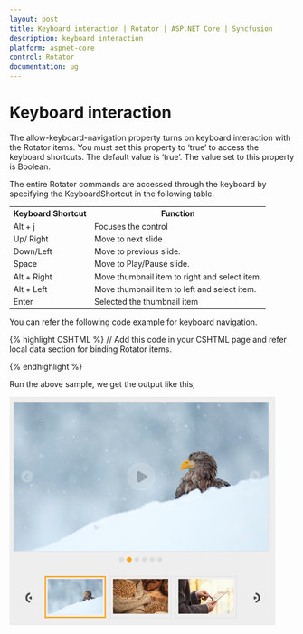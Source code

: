 ```yaml
---
layout: post
title: Keyboard interaction | Rotator | ASP.NET Core | Syncfusion
description: keyboard interaction
platform: aspnet-core
control: Rotator
documentation: ug
---
```


# Keyboard interaction

The allow-keyboard-navigation property turns on keyboard interaction with the Rotator items. You must set this property to ‘true’ to access the keyboard shortcuts. The default value is ‘true’. The value set to this property is Boolean.

The entire Rotator commands are accessed through the keyboard by specifying the KeyboardShortcut in the following table.

<table>
<tr>
<th>
Keyboard Shortcut</th><th>
Function</th></tr>
<tr>
<td>
Alt + j</td><td>
Focuses the control</td></tr>
<tr>
<td>
Up/ Right</td><td>
Move to next slide</td></tr>
<tr>
<td>
Down/Left</td><td>
Move to previous slide.</td></tr>
<tr>
<td>
Space</td><td>
Move to Play/Pause slide.</td></tr>
<tr>
<td>
Alt + Right</td><td>
Move thumbnail item to right and select item.</td></tr>
<tr>
<td>
Alt + Left</td><td>
Move thumbnail item to left and select item.</td></tr>
<tr>
<td>
Enter</td><td>
Selected the thumbnail item</td></tr>
</table>

You can refer the following code example for keyboard navigation.

{% highlight CSHTML %}
// Add this code in your CSHTML page and refer local data section for binding Rotator items.

<ej-rotator id="rot" datasource="ViewBag.datasource" slide-height="350px"  is-responsive="true" allow-keyboard-navigation="true" show-play-button="true" show-thumbnail="true">
    <e-rotator-fields text="text" url="url" />
</ej-rotator>


<script type="text/JavaScript">


	$(function ()
	{

	//Control focus key

	$(document).on("keydown", function (e)
	{

		if (e.altKey && e.keyCode === 74)

		{

			// j- key code.

		    $("#rot")[0].focus();

		}

	});
	});

</script>

{% endhighlight %}

Run the above sample, we get the output like this,

![](Keyboard-interaction_images/Keyboard-interaction_img1.png)